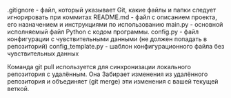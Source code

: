 .gitignore - файл, который указывает Git, какие файлы и папки следует игнорировать при коммитах
README.md - файл с описанием проекта, его назначением и инструкциями по использованию
main.py - основной исполняемый файл Python с кодом программы.
config.py - файл конфигурации с чувствительными данными (не должен попадать в репозиторий)
config_template.py - шаблон конфигурационного файла без чувствительных данных

Команда git pull используется для синхронизации локального репозитория с удалённым. Она Забирает изменения из удалённого репозитория и объединяет (git merge) эти изменения с вашей текущей веткой.

